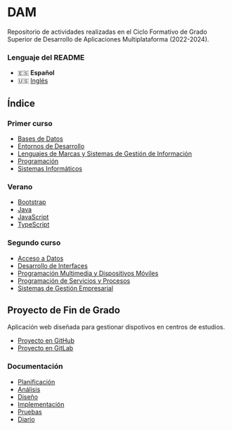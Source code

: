 # DAM
Repositorio de actividades realizadas en el Ciclo Formativo de Grado Superior de Desarrollo de Aplicaciones Multiplataforma (2022-2024).

### Lenguaje del README
- 🇪🇸 **Español**
- 🇺🇸 [Inglés](./README-en.md)

## Índice
### Primer curso
- [Bases de Datos](./bases_de_datos/)
- [Entornos de Desarrollo](./entornos_de_desarrollo/)
- [Lenguajes de Marcas y Sistemas de Gestión de Información](./lenguajes_de_marcas_y_sistemas_de_gestion_de_informacion/)
- [Programación](./programacion/)
- [Sistemas Informáticos](./sistemas_informaticos/)
### Verano
- [Bootstrap](./verano/boostrap/)
- [Java](./verano/java/)
- [JavaScript](./verano/javascript/)
- [TypeScript](./verano/typescript/)
### Segundo curso
- [Acceso a Datos](./acceso_a_datos/)
- [Desarrollo de Interfaces](./desarrollo_de_interfaces/)
- [Programación Multimedia y Dispositivos Móviles](./programacion_multimedia_y_dispositivos_moviles/)
- [Programación de Servicios y Procesos](./programacion_de_servicios_y_procesos/)
- [Sistemas de Gestión Empresarial](./sistemas_de_gestion_empresarial/)

## Proyecto de Fin de Grado
Aplicación web diseñada para gestionar dispotivos en centros de estudios.
- [Proyecto en GitHub](https://github.com/Qv1ko/GDCE)
- [Proyecto en GitLab](https://gitlab.com/vgarcia3301646/gdce)
### Documentación
- [Planificación](https://github.com/Qv1ko/GDCE/tree/master/documents/planning)
- [Análisis](https://github.com/Qv1ko/GDCE/tree/master/documents/analysis)
- [Diseño](https://github.com/Qv1ko/GDCE/tree/master/documents/design)
- [Implementación](https://github.com/Qv1ko/GDCE/tree/master/documents/implementation)
- [Pruebas](https://github.com/Qv1ko/GDCE/tree/master/documents/tests)
- [Diario](https://github.com/Qv1ko/GDCE/tree/master/documents/diary)
